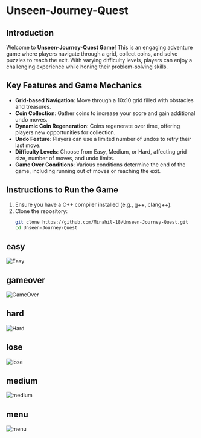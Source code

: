 # Unseen-Journey-Quest

## Introduction
Welcome to **Unseen-Journey-Quest Game**! This is an engaging adventure game where players navigate through a grid, collect coins, and solve puzzles to reach the exit. With varying difficulty levels, players can enjoy a challenging experience while honing their problem-solving skills.

## Key Features and Game Mechanics
- **Grid-based Navigation**: Move through a 10x10 grid filled with obstacles and treasures.
- **Coin Collection**: Gather coins to increase your score and gain additional undo moves.
- **Dynamic Coin Regeneration**: Coins regenerate over time, offering players new opportunities for collection.
- **Undo Feature**: Players can use a limited number of undos to retry their last move.
- **Difficulty Levels**: Choose from Easy, Medium, or Hard, affecting grid size, number of moves, and undo limits.
- **Game Over Conditions**: Various conditions determine the end of the game, including running out of moves or reaching the exit.

## Instructions to Run the Game
1. Ensure you have a C++ compiler installed (e.g., g++, clang++).
2. Clone the repository:
   ```bash
   git clone https://github.com/Minahil-18/Unseen-Journey-Quest.git
   cd Unseen-Journey-Quest

## easy
![Easy](Unseen-Journey-Quest/easy_level.png)
## gameover
![GameOver](Unseen-Journey-Quest/gameover.png)
## hard
![Hard](Unseen-Journey-Quest/hard_level.png)
## lose
![lose](Unseen-Journey-Quest/lose.png)
## medium
![medium](Unseen-Journey-Quest/medium_level.png)
## menu
![menu](Unseen-Journey-Quest/menu.png)